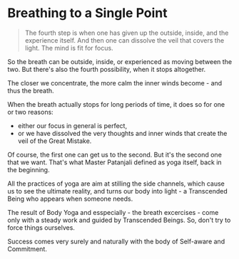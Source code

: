 # Breathing to a Single Point

> The fourth step is when one has given up the outside, inside, and the experience itself. And then one can dissolve the veil that covers the light. The mind is fit for focus.

So the breath can be outside, inside, or experienced as moving between the two. But there's also the fourth possibility, when it stops altogether.

The closer we concentrate, the more calm the inner winds become - and thus the breath.

When the breath actually stops for long periods of time, it does so for one or two reasons:
- either our focus in general is perfect,
- or we have dissolved the very thoughts and inner winds that create the veil of the Great Mistake.

Of course, the first one can get us to the second. But it's the second one that we want. That's what Master Patanjali defined as yoga itself, back in the beginning.

All the practices of yoga are aim at stilling the side channels, which cause us to see the ultimate reality, and turns our body into light - a Transcended Being who appears when someone needs.

The result of Body Yoga and esspecially - the breath excercises - come only with a steady work and guided by Transcended Beings. So, don't try to force things ourselves.

Success comes very surely and naturally with the body of Self-aware and Commitment.
